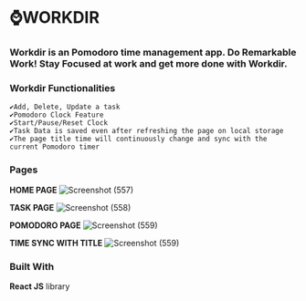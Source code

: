 # ⌚WORKDIR

### Workdir is an Pomodoro time management app. <strong>Do Remarkable Work! Stay Focused at work and get more done with Workdir.</strong>

### Workdir Functionalities

    ✔️Add, Delete, Update a task
    ✔️Pomodoro Clock Feature
    ✔️Start/Pause/Reset Clock
    ✔️Task Data is saved even after refreshing the page on local storage
    ✔️The page title time will continuously change and sync with the current Pomodoro timer

### Pages
<strong>HOME PAGE</strong>
![Screenshot (557)](https://user-images.githubusercontent.com/56014170/169539564-819b8e28-1862-4e01-9093-4aabc8579a96.png)

<strong>TASK PAGE</strong>
![Screenshot (558)](https://user-images.githubusercontent.com/56014170/169539578-1d8f71b9-7f13-44a1-a1dd-32d1b6be9086.png)

<strong>POMODORO PAGE</strong>
![Screenshot (559)](https://user-images.githubusercontent.com/56014170/169539505-0c95d77f-175b-4041-a45d-67ed6c05d6a9.png)

<strong>TIME SYNC WITH TITLE</strong>
![Screenshot (559)](https://user-images.githubusercontent.com/56014170/169539590-d71ecd82-603f-437a-a3bb-3e8c64b5504f.png)

### Built With
<strong>React JS</strong> library


